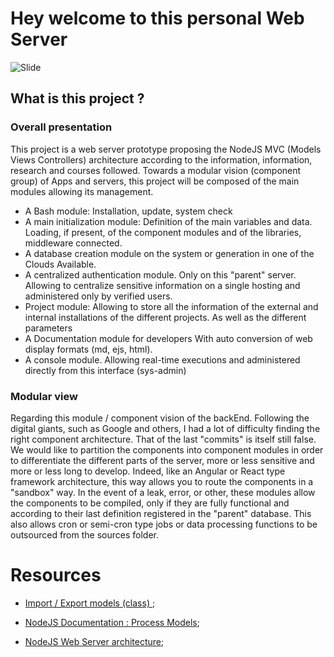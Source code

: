 # Hey welcome to this personal Web Server


![Slide](./doc/www.sahirato.tech.jpg)
## What is this project ?

### Overall presentation

This project is a web server prototype proposing the NodeJS MVC (Models Views Controllers) architecture according to the information, information, research and courses followed. Towards a modular vision (component group) of Apps and servers, this project will be composed of the main modules allowing its management.
- A Bash module: Installation, update, system check
- A main initialization module:
Definition of the main variables and data.
Loading, if present, of the component modules and of the libraries, middleware connected.
- A database creation module on the system or generation in one of the Clouds Available.
- A centralized authentication module. Only on this "parent" server. Allowing to centralize sensitive information on a single hosting and administered only by verified users.
- Project module: Allowing to store all the information of the external and internal installations of the different projects. As well as the different parameters
- A Documentation module for developers With auto conversion of web display formats (md, ejs, html).
- A console module. Allowing real-time executions and administered directly from this interface (sys-admin)
 
### Modular view

Regarding this module / component vision of the backEnd.
Following the digital giants, such as Google and others, I had a lot of difficulty finding the right component architecture. That of the last "commits" is itself still false. We would like to partition the components into component modules in order to differentiate the different parts of the server, more or less sensitive and more or less long to develop. Indeed, like an Angular or React type framework architecture, this way allows you to route the components in a "sandbox" way. In the event of a leak, error, or other, these modules allow the components to be compiled, only if they are fully functional and according to their last definition registered in the "parent" database.
This also allows cron or semi-cron type jobs or data processing functions to be outsourced from the sources folder.

# Resources 

- [Import / Export models (class) ]('https://www.digitalocean.com/community/tutorials/nodejs-export-and-import-modules');
- [NodeJS Documentation : Process Models]('https://www.google.com/search?q=server+nodejs+model&oq=server+nodejs+model&aqs=chrome..69i57j0i8i13i30.5000j0j7&sourceid=chrome&ie=UTF-8');

- [NodeJS Web Server architecture](https://medium.com/nerd-for-tech/nodejs-web-server-architecture-a21d02a33bad);



